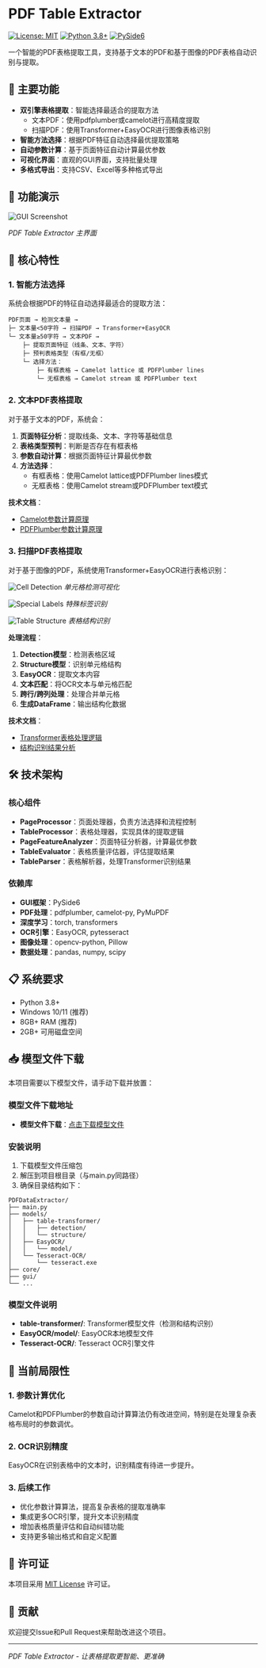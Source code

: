 # PDF Table Extractor

[![License: MIT](https://img.shields.io/badge/License-MIT-yellow.svg)](https://opensource.org/licenses/MIT)
[![Python 3.8+](https://img.shields.io/badge/python-3.8+-blue.svg)](https://www.python.org/downloads/)
[![PySide6](https://img.shields.io/badge/GUI-PySide6-green.svg)](https://pypi.org/project/PySide6/)

一个智能的PDF表格提取工具，支持基于文本的PDF和基于图像的PDF表格自动识别与提取。

## 🚀 主要功能

- **双引擎表格提取**：智能选择最适合的提取方法
  - 文本PDF：使用pdfplumber或camelot进行高精度提取
  - 扫描PDF：使用Transformer+EasyOCR进行图像表格识别
- **智能方法选择**：根据PDF特征自动选择最优提取策略
- **自动参数计算**：基于页面特征自动计算最优参数
- **可视化界面**：直观的GUI界面，支持批量处理
- **多格式导出**：支持CSV、Excel等多种格式导出

## 📸 功能演示

![GUI Screenshot](https://github.com/livezingy/PDFDataExtractor/tests/results/PDFTableExtractor.png)

*PDF Table Extractor 主界面*

## 🔧 核心特性

### 1. 智能方法选择

系统会根据PDF的特征自动选择最适合的提取方法：

```
PDF页面 → 检测文本量 → 
├─ 文本量<50字符 → 扫描PDF → Transformer+EasyOCR
└─ 文本量≥50字符 → 文本PDF → 
    ├─ 提取页面特征（线条、文本、字符）
    ├─ 预判表格类型（有框/无框）
    └─ 选择方法：
        ├─ 有框表格 → Camelot lattice 或 PDFPlumber lines
        └─ 无框表格 → Camelot stream 或 PDFPlumber text
```

### 2. 文本PDF表格提取

对于基于文本的PDF，系统会：

1. **页面特征分析**：提取线条、文本、字符等基础信息
2. **表格类型预判**：判断是否存在有框表格
3. **参数自动计算**：根据页面特征计算最优参数
4. **方法选择**：
   - 有框表格：使用Camelot lattice或PDFPlumber lines模式
   - 无框表格：使用Camelot stream或PDFPlumber text模式

**技术文档**：
- [Camelot参数计算原理](https://github.com/livezingy/PDFDataExtractor/blob/main/docs/camelot_parameter_calculation.md)
- [PDFPlumber参数计算原理](https://github.com/livezingy/PDFDataExtractor/blob/main/docs/pdfplumber_parameter_calculation.md)

### 3. 扫描PDF表格提取

对于基于图像的PDF，系统使用Transformer+EasyOCR进行表格识别：

![Cell Detection](https://github.com/livezingy/PDFDataExtractor/raw/main/tests/results/cell_detection_visualization.png)
*单元格检测可视化*

![Special Labels](https://github.com/livezingy/PDFDataExtractor/raw/main/tests/results/special_labels_visualization.png)
*特殊标签识别*

![Table Structure](https://github.com/livezingy/PDFDataExtractor/raw/main/tests/results/table_structure_visualization.png)
*表格结构识别*

**处理流程**：
1. **Detection模型**：检测表格区域
2. **Structure模型**：识别单元格结构
3. **EasyOCR**：提取文本内容
4. **文本匹配**：将OCR文本与单元格匹配
5. **跨行/跨列处理**：处理合并单元格
6. **生成DataFrame**：输出结构化数据

**技术文档**：
- [Transformer表格处理逻辑](https://github.com/livezingy/PDFDataExtractor/blob/main/docs/transformer_table_processing.md)
- [结构识别结果分析](https://github.com/livezingy/PDFDataExtractor/blob/main/docs/recognize_structure_analysis.md)

## 🛠️ 技术架构

### 核心组件

- **PageProcessor**：页面处理器，负责方法选择和流程控制
- **TableProcessor**：表格处理器，实现具体的提取逻辑
- **PageFeatureAnalyzer**：页面特征分析器，计算最优参数
- **TableEvaluator**：表格质量评估器，评估提取结果
- **TableParser**：表格解析器，处理Transformer识别结果

### 依赖库

- **GUI框架**：PySide6
- **PDF处理**：pdfplumber, camelot-py, PyMuPDF
- **深度学习**：torch, transformers
- **OCR引擎**：EasyOCR, pytesseract
- **图像处理**：opencv-python, Pillow
- **数据处理**：pandas, numpy, scipy

## 📋 系统要求

- Python 3.8+
- Windows 10/11 (推荐)
- 8GB+ RAM (推荐)
- 2GB+ 可用磁盘空间

## 📥 模型文件下载

本项目需要以下模型文件，请手动下载并放置：

### 模型文件下载地址
- **模型文件下载**：[点击下载模型文件](https://pan.quark.cn/s/af664c3b4a96)

### 安装说明
1. 下载模型文件压缩包
2. 解压到项目根目录（与main.py同路径）
3. 确保目录结构如下：

```
PDFDataExtractor/
├── main.py
├── models/
│   ├── table-transformer/
│   │   ├── detection/
│   │   └── structure/
│   ├── EasyOCR/
│   │   └── model/
│   └── Tesseract-OCR/
│       └── tesseract.exe
├── core/
├── gui/
└── ...
```

### 模型文件说明
- **table-transformer/**: Transformer模型文件（检测和结构识别）
- **EasyOCR/model/**: EasyOCR本地模型文件
- **Tesseract-OCR/**: Tesseract OCR引擎文件

## 🚧 当前局限性

### 1. 参数计算优化
Camelot和PDFPlumber的参数自动计算算法仍有改进空间，特别是在处理复杂表格布局时的参数调优。

### 2. OCR识别精度
EasyOCR在识别表格中的文本时，识别精度有待进一步提升。

### 3. 后续工作
- 优化参数计算算法，提高复杂表格的提取准确率
- 集成更多OCR引擎，提升文本识别精度
- 增加表格质量评估和自动纠错功能
- 支持更多输出格式和自定义配置

## 📄 许可证

本项目采用 [MIT License](LICENSE) 许可证。

## 🤝 贡献

欢迎提交Issue和Pull Request来帮助改进这个项目。

---

*PDF Table Extractor - 让表格提取更智能、更准确*
